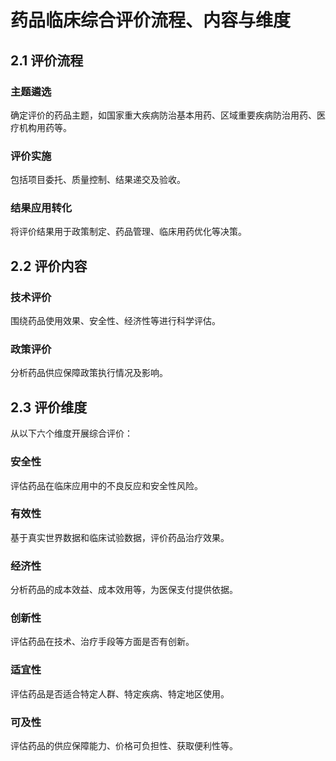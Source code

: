 # 药品临床综合评价流程、内容与维度

## 2.1 评价流程

### 主题遴选

确定评价的药品主题，如国家重大疾病防治基本用药、区域重要疾病防治用药、医疗机构用药等。

### 评价实施

包括项目委托、质量控制、结果递交及验收。

### 结果应用转化

将评价结果用于政策制定、药品管理、临床用药优化等决策。

## 2.2 评价内容

### 技术评价

围绕药品使用效果、安全性、经济性等进行科学评估。

### 政策评价

分析药品供应保障政策执行情况及影响。

## 2.3 评价维度

从以下六个维度开展综合评价：

### 安全性

评估药品在临床应用中的不良反应和安全性风险。

### 有效性

基于真实世界数据和临床试验数据，评价药品治疗效果。

### 经济性

分析药品的成本效益、成本效用等，为医保支付提供依据。

### 创新性

评估药品在技术、治疗手段等方面是否有创新。

### 适宜性

评估药品是否适合特定人群、特定疾病、特定地区使用。

### 可及性

评估药品的供应保障能力、价格可负担性、获取便利性等。